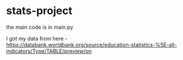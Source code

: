 ﻿# stats-project
the main code is in main.py

I got my data from here - https://databank.worldbank.org/source/education-statistics-%5E-all-indicators/Type/TABLE/preview/on 

